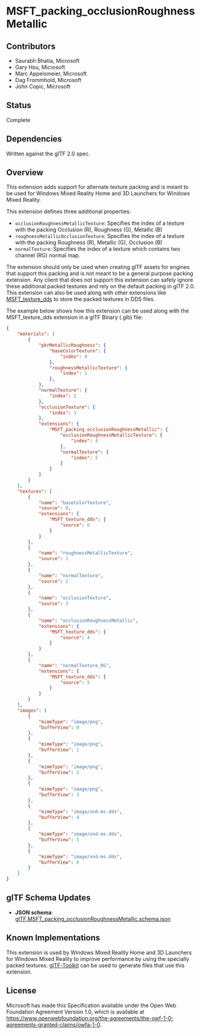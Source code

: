 # MSFT_packing_occlusionRoughnessMetallic

## Contributors

* Saurabh Bhatia, Microsoft
* Gary Hsu, Microsoft
* Marc Appelsmeier, Microsoft
* Dag Frommhold, Microsoft 
* John Copic, Microsoft 

## Status

Complete

## Dependencies

Written against the glTF 2.0 spec.

## Overview

This extension adds support for alternate texture packing and is meant to be used for Windows Mixed Reality Home and 3D Launchers for Windows Mixed Reality.

This extension defines three additional properties:
- `occlusionRoughnessMetallicTexture`: Specifies the index of a texture with the packing Occlusion (R), Roughness (G), Metallic (B)
- `roughnessMetallicOcclusionTexture`: Specifies the index of a texture with the packing Roughness (R), Metallic (G), Occlusion (B)
- `normalTexture`: Specifies the index of a texture which contains two channel (RG) normal map. 

The extension should only be used when creating glTF assets for engines that support this packing and is not meant to be a general purpose packing extension. Any client that does not support this extension can safely ignore these additional packed textures and rely on the default packing in glTF 2.0. This extension can also be used along with other extensions like [MSFT_texture_dds](../MSFT_texture_dds/README.md) to store the packed textures in DDS files. 

The example below shows how this extension can be used along with the MSFT_texture_dds extension in a glTF Binary (.glb) file:

```json
{
    "materials": [
        {
            "pbrMetallicRoughness": {
                "baseColorTexture": {
                    "index": 0
                },
                "roughnessMetallicTexture": {
                    "index": 1
                },
            },
            "normalTexture": {
                "index": 2
            },
            "occlusionTexture": {
                "index": 3
            },
            "extensions": {
                "MSFT_packing_occlusionRoughnessMetallic": {
                    "occlusionRoughnessMetallicTexture": {
                        "index": 4
                    },
                    "normalTexture": {
                        "index": 5
                    }
                }
            }
        }
    ],
    "textures": [
        {
            "name": "baseColorTexture",
            "source": 0,
            "extensions": {
                "MSFT_texture_dds": {
                    "source": 6
                }
            }
        },
        {
            "name": "roughnessMetallicTexture",
            "source": 1
        },
        {
            "name": "normalTexture",
            "source": 2
        },
        {
            "name": "occlusionTexture",
            "source": 3
        },
        {
            "name": "occlusionRoughnessMetallic",
            "extensions": {
                "MSFT_texture_dds": {
                    "source": 4
                }
            }
        },
        {
            "name": "normalTexture_RG",
            "extensions": {
                "MSFT_texture_dds": {
                    "source": 5
                }
            }
        }
    ],
    "images": [
        {
            "mimeType": "image/png",
            "bufferView": 0
        },
        {
            "mimeType": "image/png",
            "bufferView": 1
        },
        {
            "mimeType": "image/png",
            "bufferView": 2
        },
        {
            "mimeType": "image/png",
            "bufferView": 3
        },
        {
            "mimeType": "image/vnd-ms.dds",
            "bufferView": 4
        },
        {
            "mimeType": "image/vnd-ms.dds",
            "bufferView": 5
        },
        {
            "mimeType": "image/vnd-ms.dds",
            "bufferView": 6
        }
    ]
}
```

## glTF Schema Updates

* **JSON schema**: [glTF.MSFT_packing_occlusionRoughnessMetallic.schema.json](schema/glTF.MSFT_packing_occlusionRoughnessMetallic.schema.json)


## Known Implementations

This extension is used by Windows Mixed Reality Home and 3D Launchers for Windows Mixed Reality to improve performance by using the specially packed textures. [glTF-Toolkit](https://github.com/Microsoft/glTF-Toolkit) can be used to generate files that use this extension.

## License

Microsoft has made this Specification available under the Open Web Foundation Agreement Version 1.0, which is available at https://www.openwebfoundation.org/the-agreements/the-owf-1-0-agreements-granted-claims/owfa-1-0.

